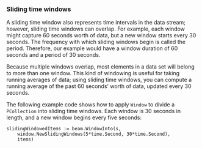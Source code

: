<!--
Licensed under the Apache License, Version 2.0 (the "License");
you may not use this file except in compliance with the License.
You may obtain a copy of the License at

http://www.apache.org/licenses/LICENSE-2.0

Unless required by applicable law or agreed to in writing, software
distributed under the License is distributed on an "AS IS" BASIS,
WITHOUT WARRANTIES OR CONDITIONS OF ANY KIND, either express or implied.
See the License for the specific language governing permissions and
limitations under the License.
-->

### Sliding time windows

A sliding time window also represents time intervals in the data stream; however, sliding time windows can overlap. For example, each window might capture 60 seconds worth of data, but a new window starts every 30 seconds. The frequency with which sliding windows begin is called the period. Therefore, our example would have a window duration of 60 seconds and a period of 30 seconds.

Because multiple windows overlap, most elements in a data set will belong to more than one window. This kind of windowing is useful for taking running averages of data; using sliding time windows, you can compute a running average of the past 60 seconds’ worth of data, updated every 30 seconds.


The following example code shows how to apply `Window` to divide a `PCollection` into sliding time windows. Each window is 30 seconds in length, and a new window begins every five seconds:
```
slidingWindowedItems := beam.WindowInto(s,
	window.NewSlidingWindows(5*time.Second, 30*time.Second),
	items)
```